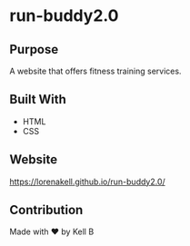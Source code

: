 # run-buddy2.0

## Purpose
A website that offers fitness training services.

## Built With
* HTML
* CSS

## Website
https://lorenakell.github.io/run-buddy2.0/

## Contribution
Made with ❤️ by Kell</er> B
